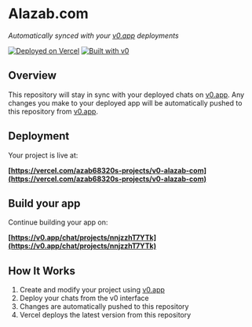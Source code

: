 # Alazab.com

*Automatically synced with your [v0.app](https://v0.app) deployments*

[![Deployed on Vercel](https://img.shields.io/badge/Deployed%20on-Vercel-black?style=for-the-badge&logo=vercel)](https://vercel.com/azab68320s-projects/v0-alazab-com)
[![Built with v0](https://img.shields.io/badge/Built%20with-v0.app-black?style=for-the-badge)](https://v0.app/chat/projects/nnjzzhT7YTk)

## Overview

This repository will stay in sync with your deployed chats on [v0.app](https://v0.app).
Any changes you make to your deployed app will be automatically pushed to this repository from [v0.app](https://v0.app).

## Deployment

Your project is live at:

**[https://vercel.com/azab68320s-projects/v0-alazab-com](https://vercel.com/azab68320s-projects/v0-alazab-com)**

## Build your app

Continue building your app on:

**[https://v0.app/chat/projects/nnjzzhT7YTk](https://v0.app/chat/projects/nnjzzhT7YTk)**

## How It Works

1. Create and modify your project using [v0.app](https://v0.app)
2. Deploy your chats from the v0 interface
3. Changes are automatically pushed to this repository
4. Vercel deploys the latest version from this repository